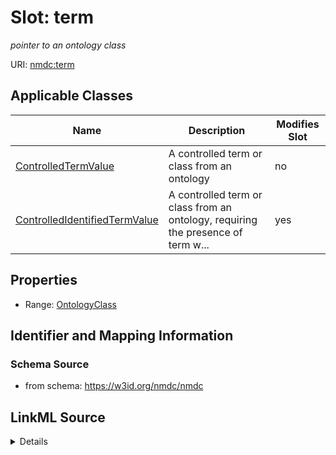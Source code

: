 # Slot: term


_pointer to an ontology class_



URI: [nmdc:term](https://w3id.org/nmdc/term)



<!-- no inheritance hierarchy -->




## Applicable Classes

| Name | Description | Modifies Slot |
| --- | --- | --- |
[ControlledTermValue](ControlledTermValue.md) | A controlled term or class from an ontology |  no  |
[ControlledIdentifiedTermValue](ControlledIdentifiedTermValue.md) | A controlled term or class from an ontology, requiring the presence of term w... |  yes  |







## Properties

* Range: [OntologyClass](OntologyClass.md)





## Identifier and Mapping Information







### Schema Source


* from schema: https://w3id.org/nmdc/nmdc




## LinkML Source

<details>
```yaml
name: term
description: pointer to an ontology class
notes:
- 'removed ''slot_uri: rdf:type'''
from_schema: https://w3id.org/nmdc/nmdc
rank: 1000
domain: ControlledTermValue
alias: term
domain_of:
- ControlledTermValue
range: OntologyClass
inlined: true

```
</details>